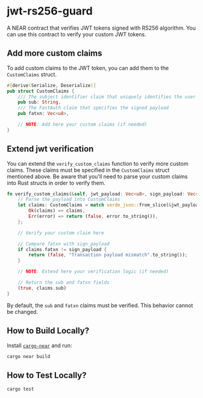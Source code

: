 # jwt-rs256-guard

A NEAR contract that verifies JWT tokens signed with RS256 algorithm. You can use this contract to verify your custom JWT tokens.

## Add more custom claims

To add custom claims to the JWT token, you can add them to the `CustomClaims` struct.

```rust
#[derive(Serialize, Deserialize)]
pub struct CustomClaims {
    /// The subject identifier claim that uniquely identifies the user
    pub sub: String,
    /// The FastAuth claim that specifies the signed payload
    pub fatxn: Vec<u8>,

    // NOTE: Add here your custom claims (if needed)
}
```

## Extend jwt verification

You can extend the `verify_custom_claims` function to verify more custom claims. These claims must be specified in the `CustomClaims` struct mentioned above. Be aware that you'll need to parse your custom claims into Rust structs in order to verify them.

```rust
fn verify_custom_claims(&self, jwt_payload: Vec<u8>, sign_payload: Vec<u8>) -> (bool, String) {
    // Parse the payload into CustomClaims
    let claims: CustomClaims = match serde_json::from_slice(&jwt_payload) {
        Ok(claims) => claims,
        Err(error) => return (false, error.to_string()),
    };

    // Verify your custom claim here

    // Compare fatxn with sign_payload
    if claims.fatxn != sign_payload {
        return (false, "Transaction payload mismatch".to_string());
    }

    // NOTE: Extend here your verification logic (if needed)

    // Return the sub and fatxn fields
    (true, claims.sub)
}
```

By default, the `sub` and `fatxn` claims must be verified. This behavior cannot be changed.

## How to Build Locally?

Install [`cargo-near`](https://github.com/near/cargo-near) and run:

```bash
cargo near build
```

## How to Test Locally?

```bash
cargo test
```
